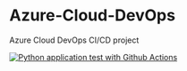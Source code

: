# Azure-Cloud-DevOps
Azure Cloud DevOps CI/CD project

[![Python application test with Github Actions](https://github.com/ArchieHarrodine/Azure-Cloud-DevOps/actions/workflows/pythonapp.yml/badge.svg?branch=main)](https://github.com/ArchieHarrodine/Azure-Cloud-DevOps/actions/workflows/pythonapp.yml)
